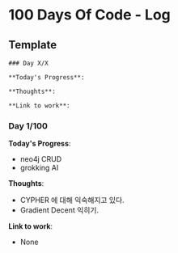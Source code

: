 # 100 Days Of Code - Log

## Template

```
### Day X/X

**Today's Progress**:

**Thoughts**:

**Link to work**:
```

### Day 1/100

**Today's Progress**:

- neo4j CRUD
- grokking AI

**Thoughts**:

- CYPHER 에 대해 익숙해지고 있다.
- Gradient Decent 익히기.

**Link to work**:

- None

